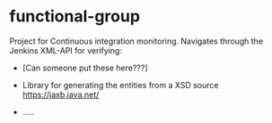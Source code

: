 functional-group
================

Project for Continuous integration monitoring. Navigates through the Jenkins XML-API for verifying:
- [Can someone put these here???] 

- Library for generating the entities from a XSD source
https://jaxb.java.net/

- .....

